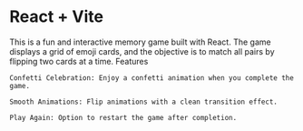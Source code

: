 # React + Vite

This is a fun and interactive memory game built with React. The game displays a grid of emoji cards, and the objective is to match all pairs by flipping two cards at a time.
Features

    Confetti Celebration: Enjoy a confetti animation when you complete the game.

    Smooth Animations: Flip animations with a clean transition effect.

    Play Again: Option to restart the game after completion.
